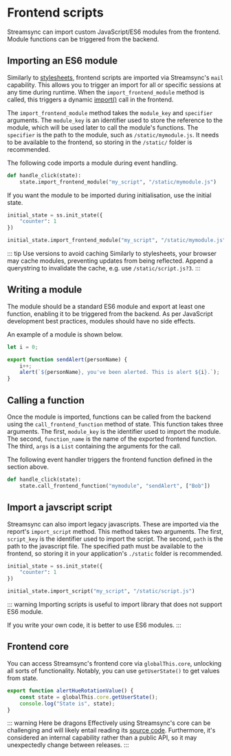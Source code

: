 # Frontend scripts

Streamsync can import custom JavaScript/ES6 modules from the frontend. Module functions can be triggered from the backend.

## Importing an ES6 module

Similarly to [stylesheets](/stylesheets), frontend scripts are imported via Streamsync's `mail` capability. This allows you to trigger an import for all or specific sessions at any time during runtime. When the `import_frontend_module` method is called, this triggers a dynamic [import()](https://developer.mozilla.org/en-US/docs/Web/JavaScript/Reference/Operators/import) call in the frontend.

The `import_frontend_module` method takes the `module_key` and `specifier` arguments. The `module_key` is an identifier used to store the reference to the module, which will be used later to call the module's functions. The `specifier` is the path to the module, such as `/static/mymodule.js`. It needs to be available to the frontend, so storing in the `/static/` folder is recommended.

The following code imports a module during event handling.

```py
def handle_click(state):
    state.import_frontend_module("my_script", "/static/mymodule.js")
```

If you want the module to be imported during initialisation, use the initial state.

```py
initial_state = ss.init_state({
    "counter": 1
})

initial_state.import_frontend_module("my_script", "/static/mymodule.js")
```

::: tip Use versions to avoid caching
Similarly to stylesheets, your browser may cache modules, preventing updates from being reflected. Append a querystring to invalidate the cache, e.g. use `/static/script.js?3`. 
:::

## Writing a module

The module should be a standard ES6 module and export at least one function, enabling it to be triggered from the backend. As per JavaScript development best practices, modules should have no side effects.

An example of a module is shown below.

```js
let i = 0;

export function sendAlert(personName) {
    i++;
    alert(`${personName}, you've been alerted. This is alert ${i}.`);
}
```

## Calling a function

Once the module is imported, functions can be called from the backend using the `call_frontend_function` method of state. This function takes three arguments. The first, `module_key` is the identifier used to import the module. The second, `function_name` is the name of the exported frontend function. The third, `args` is a `List` containing the arguments for the call. 

The following event handler triggers the frontend function defined in the section above.

```py
def handle_click(state):
    state.call_frontend_function("mymodule", "sendAlert", ["Bob"])
```

## Import a javscript script

Streamsync can also import legacy javascripts. These are imported via the report's `import_script` method. This method takes two arguments. The first, `script_key` is the identifier used to import the script. The second, `path` is the path to the javascript file. The specified path must be available to the frontend, so storing it in your application's `./static` folder is recommended.

```py
initial_state = ss.init_state({
    "counter": 1
})

initial_state.import_script("my_script", "/static/script.js")
```

::: warning
Importing scripts is useful to import library that does not support ES6 module.

If you write your own code, it is better to use ES6 modules.
:::

## Frontend core

You can access Streamsync's frontend core via `globalThis.core`, unlocking all sorts of functionality. Notably, you can use `getUserState()` to get values from state.

```js
export function alertHueRotationValue() {
    const state = globalThis.core.getUserState();
    console.log("State is", state);
}
```

::: warning Here be dragons
Effectively using Streamsync's core can be challenging and will likely entail reading its [source code](https://github.com/streamsync-cloud/streamsync/blob/master/ui/src/core/index.ts). Furthermore, it's considered an internal capability rather than a public API, so it may unexpectedly change between releases.
:::